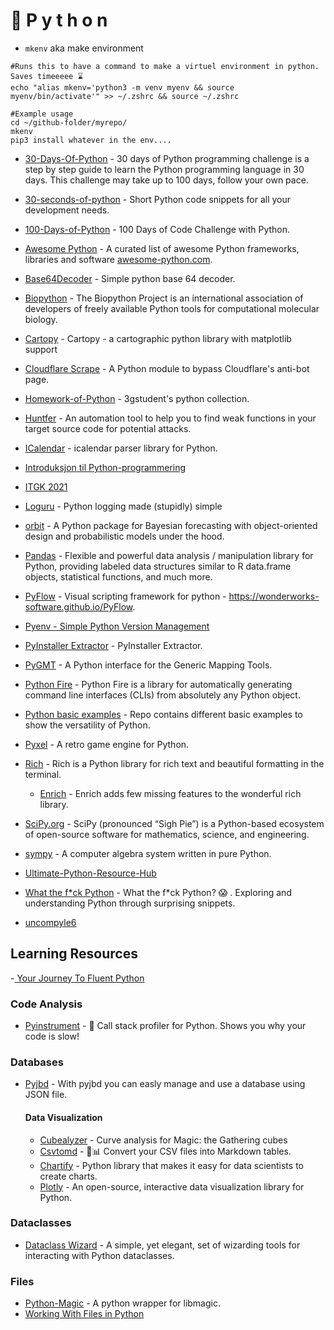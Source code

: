 # 🐍 P y t h o n

- `mkenv` aka make environment
````shell
#Runs this to have a command to make a virtuel environment in python. Saves timeeeee ⌛
echo "alias mkenv='python3 -m venv myenv && source myenv/bin/activate'" >> ~/.zshrc && source ~/.zshrc

#Example usage
cd ~/github-folder/myrepo/
mkenv
pip3 install whatever in the env....
````

- [30-Days-Of-Python](https://github.com/Asabeneh/30-Days-Of-Python) - 30 days of Python programming challenge is a step by step guide to learn the Python programming language in 30 days. This challenge may take up to 100 days, follow your own pace.
- [30-seconds-of-python](https://github.com/30-seconds/30-seconds-of-python) - Short Python code snippets for all your development needs.
- [100-Days-of-Python](https://github.com/ashutoshkrris/100-Days-of-Python) - 100 Days of Code Challenge with Python.
- [Awesome Python](https://github.com/vinta/awesome-python) - A curated list of awesome Python frameworks, libraries and software [awesome-python.com](https://awesome-python.com/).
- [Base64Decoder](https://github.com/ghsecurity/Base64Decoder) - Simple python base 64 decoder.
- [Biopython](https://github.com/biopython/biopython) - The Biopython Project is an international association of developers of freely available Python tools for computational molecular biology.
- [Cartopy](https://github.com/SciTools/cartopy) - Cartopy - a cartographic python library with matplotlib support 
- [Cloudflare Scrape](https://github.com/Anorov/cloudflare-scrape) - A Python module to bypass Cloudflare's anti-bot page.
- [Homework-of-Python](https://github.com/3gstudent/Homework-of-Python) - 3gstudent's python collection.
- [Huntfer](https://github.com/RyouYoo/huntfer) - An automation tool to help you to find weak functions in your target source code for potential attacks.
- [ICalendar](https://github.com/collective/icalendar) - icalendar parser library for Python.
- [Introduksjon til Python-programmering](https://gitlab.stud.idi.ntnu.no/nilstesd/python-leksjoner)
- [ITGK 2021 ](https://gitlab.stud.iie.ntnu.no/alekka/itgk-2021-magnustvilde-forelesningskode)
- [Loguru](https://github.com/Delgan/loguru) - Python logging made (stupidly) simple

- [orbit](https://github.com/uber/orbit) - A Python package for Bayesian forecasting with object-oriented design and probabilistic models under the hood.
- [Pandas](https://github.com/pandas-dev/pandas) - Flexible and powerful data analysis / manipulation library for Python, providing labeled data structures similar to R data.frame objects, statistical functions, and much more.
- [PyFlow](https://github.com/wonderworks-software/PyFlow) - Visual scripting framework for python - https://wonderworks-software.github.io/PyFlow.
- [Pyenv - Simple Python Version Management](https://github.com/pyenv/pyenv)
- [PyInstaller Extractor](https://github.com/extremecoders-re/pyinstxtractor) - PyInstaller Extractor.
- [PyGMT](https://github.com/GenericMappingTools/pygmt) - A Python interface for the Generic Mapping Tools.
- [Python Fire](https://github.com/google/python-fire) - Python Fire is a library for automatically generating command line interfaces (CLIs) from absolutely any Python object. 
- [Python basic examples](https://github.com/bmaya1/python-basic-examples) - Repo contains different basic examples to show the versatility of Python.
- [Pyxel](https://github.com/kitao/pyxel) - A retro game engine for Python.
- [Rich](https://github.com/willmcgugan/rich) - Rich is a Python library for rich text and beautiful formatting in the terminal.
  - [Enrich](https://github.com/pycontribs/enrich) - Enrich adds few missing features to the wonderful rich library.
- [SciPy.org](https://scipy.org/) - SciPy (pronounced “Sigh Pie”) is a Python-based ecosystem of open-source software for mathematics, science, and engineering. 
- [sympy](https://github.com/sympy/sympy) - A computer algebra system written in pure Python.
- [Ultimate-Python-Resource-Hub](https://github.com/ayushi7rawat/Ultimate-Python-Resource-Hub)
- [What the f*ck Python](https://github.com/satwikkansal/wtfpython) - What the f*ck Python? 😱 . Exploring and understanding Python through surprising snippets.
- [uncompyle6](https://pypi.org/project/uncompyle6/)

## Learning Resources
-[ Your Journey To Fluent Python ](https://github.com/pro1code1hack/Your-Journey-To-Fluent-Python)

### Code Analysis
- [Pyinstrument](https://github.com/joerick/pyinstrument) - 🚴 Call stack profiler for Python. Shows you why your code is slow!


### Databases
- [Pyjbd](https://github.com/Datalux/pyjbd) - With pyjbd you can easly manage and use a database using JSON file.

  #### Data Visualization
  - [Cubealyzer](https://github.com/adamreiser/cubealyzer) - Curve analysis for Magic: the Gathering cubes 
  - [Csvtomd](https://github.com/mplewis/csvtomd) - 📝📊 Convert your CSV files into Markdown tables.
  - [Chartify](https://github.com/spotify/chartify) - Python library that makes it easy for data scientists to create charts.
  - [Plotly](https://pypi.org/project/plotly/) - An open-source, interactive data visualization library for Python.

### Dataclasses
- [Dataclass Wizard](https://github.com/rnag/dataclass-wizard) - A simple, yet elegant, set of wizarding tools for interacting with Python dataclasses. 

### Files
- [Python-Magic](https://github.com/ahupp/python-magic) - A python wrapper for libmagic.
- [Working With Files in Python](https://realpython.com/working-with-files-in-python/)



